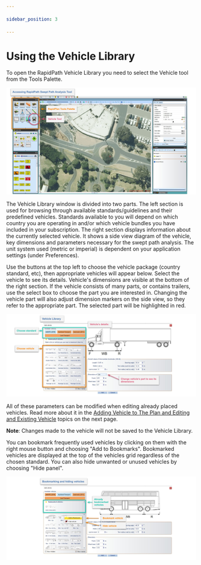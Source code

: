 ```yaml
---

sidebar_position: 3

---
```

# Using the Vehicle Library

To open the RapidPath Vehicle Library you need to select the Vehicle tool from the Tools Palette.

![Swept Path tool in Tools Palette](./images/Swept_Path_tool_in_Tools_Palette.png)

The Vehicle Library window is divided into two parts. The left section is used for browsing through available standards/guidelines and their predefined vehicles. Standards available to you will depend on which country you are operating in and/or which vehicle bundles you have included in your subscription. The right section displays information about the currently selected vehicle. It shows a side view diagram of the vehicle, key dimensions and parameters necessary for the swept path analysis. The unit system used (metric or imperial) is dependent on your application settings (under Preferences). 

Use the buttons at the top left to choose the vehicle package (country standard, etc), then appropriate vehicles will appear below. Select the vehicle to see its details. Vehicle's dimensions are visible at the bottom of the right section. If the vehicle consists of many parts, or contains trailers, use the select box to choose the part you are interested in. Changing the vehicle part will also adjust dimension markers on the side view, so they refer to the appropriate part. The selected part will be highlighted in red.

![Vehicle Library Window](./images/Vehicle_Library_Window.png)

All of these parameters can be modified when editing already placed vehicles. Read more about it in the [Adding Vehicle to The Plan and Editing and Existing Vehicle](/docs/rapid-path/Preparing-Swept-Path-Analysis.md) topics on the next page.

**Note**: Changes made to the vehicle will not be saved to the Vehicle Library.

You can bookmark frequently used vehicles by clicking on them with the right mouse button and choosing "Add to Bookmarks". Bookmarked vehicles are displayed at the top of the vehicles grid regardless of the chosen standard. You can also hide unwanted or unused vehicles by choosing "Hide panel".

![Bookmark and Hide vehicle option inside the Vehicle Library Window](./images/Bookmark_and_Hide_vehicle_option_inside_the_Vehicle_Library_Window.png)
